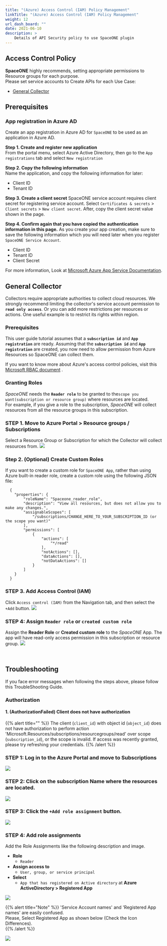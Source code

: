 ```yaml
---
title: "(Azure) Access Control (IAM) Policy Management"
linkTitle: "(Azure) Access Control (IAM) Policy Management"
weight: 12
url_dash_board: "" 
date: 2021-06-10
description: >
    Details of API Security policy to use SpaceONE plugin
---
```


## Access Control Policy
**SpaceONE** highly recommends, setting appropriate permissions to Resource groups for each purpose. <br> 
Please set service accounts to Create APIs for each Use Case:
* [General Collector](#general-collector)

## Prerequisites
### App registration in Azure AD
Create an app registration in Azure AD for ```SpaceONE``` to be used as an application in Azure AD.

**Step 1. Create and register new application** <br>
From the portal menu, select Azure Active Directory, then go to the ```App registrations``` tab and select ```New registration```

**Step 2. Copy the following information** <br>
Name the application, and copy the following information for later: 
- Client ID 
- Tenant ID 

**Step 3. Create a client secret**
SpaceONE service account requires client secret for registering service account.
Select ```Certificates & secrets``` > ```Client secrets``` > ```New client secret```.  After, copy the client secret value shown in the page.

**Step 4. Confirm again that you have copied the authentication information in this page.**
As you create your app creation, make sure to save the following information which you will need later when you register ```SpaceONE Service Account```.
- Client ID
- Tenant ID
- Client Secret

For more information, Look at [Microsoft Azure App Service Documentation](https://docs.microsoft.com/en-us/azure/app-service/configure-authentication-provider-aad#-create-an-app-registration-in-azure-ad-for-your-app-service-app).

## General Collector
Collectors require appropriate authorities to collect cloud resources. We strongly recommend limiting the collector's service account permission to **`read only access`**. Or you can add more restrictions per resources or actions. One useful example is to restrict its rights within region.

### Prerequisites
This user guide tutorial assumes that a **`subscription id`** and **`App registration`** are ready. Assuming that the **`subscription id`** and **`App registration`** are created, you now need to allow permission from Azure Resources so SpaceONE can collect them. <br>


If you want to know more about Azure's access control policies, visit this [Microsoft RBAC document](https://docs.microsoft.com/en-us/azure/role-based-access-control/role-assignments-portal) . <br>


### Granting Roles
  _SpaceONE_ needs the **`Reader role`** to be granted to the```scope you want(subscription or resource group)``` where resources are located. <br>
  For example, if you give a role to the subscription, _SpaceONE_ will collect resources from all the resource groups in this subscription. <br>

### **STEP 1. Move to Azure Portal > Resource groups / Subscriptions** 
Select a Resource Group or Subscription for which the Collector will collect resources from.
![](/docs/guides/service_account/service_account_img/azure/image(104).png)

### **Step 2. (Optional) Create Custom Roles**

  If you want to create a custom role for `SpaceONE App`, rather than using Azure built-in reader role, create a custom role using the following JSON file:
  ```
    {
      "properties": {
          "roleName": "Spaceone_reader_role",
          "description": "View all resources, but does not allow you to make any changes.",
          "assignableScopes": [
              "/subscriptions/CHANGE_HERE_TO_YOUR_SUBSCRIPTION_ID (or the scope you want)" 
          ],
          "permissions": [
              {
                  "actions": [
                      "*/read"
                  ],
                  "notActions": [],
                  "dataActions": [],
                  "notDataActions": []
              }
          ]
      }
    }
  ```

### **STEP 3. Add Access Control (IAM)**
Click `Access control (IAM)` from the Navigation tab, and then select the `+Add` button.
![](/docs/guides/service_account/service_account_img/azure/image(102).png)

### **STEP 4: Assign `Reader role` or `created custom role`**
Assign the **Reader Role** or **Created custom role** to the _SpaceONE_ App. The app will have read-only access permission in this subscription or resource group.
![](/docs/guides/service_account/service_account_img/azure/image(103).png)

<br>

## Troubleshooting
If you face error messages when following the steps above, please follow this TroubleShooting Guide.

### Authorization

#### **1.** \(AuthorizationFailed\) Client does not have authorization 

{{% alert title="" %}}
The client \(`client_id`\) with object id \(`object_id`\) does not have authorization to perform action 'Microsoft.Resources/subscriptions/resourcegroups/read' over scope \(`subscription_id`\), or the scope is invalid. If access was recently granted, please try refreshing your credentials.
{{% /alert %}}

### **STEP 1: Log in to the Azure Portal and move to Subscriptions**
![](/docs/guides/service_account/service_account_img/azure/screen-shot-2021-04-15-at-18.55.14.png)

### **STEP 2: Click on the subscription Name where the resources are located.**
![](/docs/guides/service_account/service_account_img/azure/image(114).png)

### **STEP 3: Click the `+Add role assignment` button.**
![](/docs/guides/service_account/service_account_img/azure/image-2-.png)

### **STEP 4: Add role assignments**
Add the Role Assignments like the following description and image.

* **Role**
  * `Reader`
* **Assign access to**
  * `User, group, or service principal`
* **Select**
  * `App that has registered on Active directory` at **Azure ActiveDirectory > Registered App**

![](/docs/guides/service_account/service_account_img/azure/image-azure-subscription.png)

{{% alert title="Note" %}}
  'Service Account names' and 'Registered App names' are easily confused.   
  Please, Select Registered App as shown below \(Check the Icon Differences\).  
{{% /alert %}}

![](/docs/guides/service_account/service_account_img/azure/screen-shot-2021-04-16-at-12.38.16.png)

